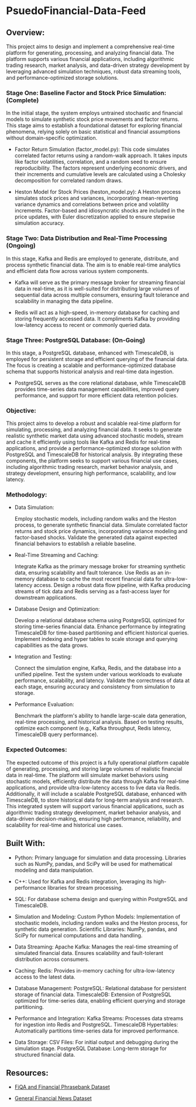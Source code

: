 # PsuedoFinancial-Data-Feed

## Overview: 

This project aims to design and implement a comprehensive real-time platform for generating, processing, and analyzing financial data. The platform supports various financial applications, including algorithmic trading research, market analysis, and data-driven strategy development by leveraging advanced simulation techniques, robust data streaming tools, and performance-optimized storage solutions.

### Stage One: Baseline Factor and Stock Price Simulation: (Complete)

In the initial stage, the system employs untrained stochastic and financial models to simulate synthetic stock price movements and factor returns. This stage aims to establish a foundational dataset for exploring financial phenomena, relying solely on basic statistical and financial assumptions without domain-specific optimization.

- Factor Return Simulation (factor_model.py):
This code simulates correlated factor returns using a random-walk approach. It takes inputs like factor volatilities, correlation, and a random seed to ensure reproducibility. The factors represent underlying economic drivers, and their increments and cumulative levels are calculated using a Cholesky decomposition for correlated random draws.

- Heston Model for Stock Prices (heston_model.py):
A Heston process simulates stock prices and variances, incorporating mean-reverting variance dynamics and correlations between price and volatility increments. Factor-based and idiosyncratic shocks are included in the price updates, with Euler discretization applied to ensure stepwise simulation accuracy.

### Stage Two: Data Distribution and Real-Time Processing (Ongoing)

In this stage, Kafka and Redis are employed to generate, distribute, and process synthetic financial data. The aim is to enable real-time analytics and efficient data flow across various system components. 

- Kafka will serve as the primary message broker for streaming financial data in real-time, as it is well-suited for distributing large volumes of sequential data across multiple consumers, ensuring fault tolerance and scalability in managing the data pipeline.

- Redis will act as a high-speed, in-memory database for caching and storing frequently accessed data. It compliments Kafka by providing low-latency access to recent or commonly queried data. 

### Stage Three: PostgreSQL Database: (On-Going)

In this stage, a PostgreSQL database, enhanced with TimescaleDB, is employed for persistent storage and efficient querying of the financial data. The focus is creating a scalable and performance-optimized database schema that supports historical analysis and real-time data ingestion.

- PostgreSQL serves as the core relational database, while TimescaleDB provides time-series data management capabilities, improved query performance, and support for more efficient data retention policies. 

### Objective: 

This project aims to develop a robust and scalable real-time platform for simulating, processing, and analyzing financial data. It seeks to generate realistic synthetic market data using advanced stochastic models, stream and cache it efficiently using tools like Kafka and Redis for real-time applications, and provide a performance-optimized storage solution with PostgreSQL and TimescaleDB for historical analysis. By integrating these components, the platform seeks to support various financial use cases, including algorithmic trading research, market behavior analysis, and strategy development, ensuring high performance, scalability, and low latency.

### Methodology:

- Data Simulation:

    Employ stochastic models, including random walks and the Heston process, to generate synthetic financial data.
    Simulate correlated factor returns and stock price dynamics, incorporating variance modeling and factor-based shocks.
    Validate the generated data against expected financial behaviors to establish a reliable baseline.

- Real-Time Streaming and Caching:

    Integrate Kafka as the primary message broker for streaming synthetic data, ensuring scalability and fault tolerance.
    Use Redis as an in-memory database to cache the most recent financial data for ultra-low-latency access.
    Design a robust data flow pipeline, with Kafka producing streams of tick data and Redis serving as a fast-access layer for downstream applications.

- Database Design and Optimization:

    Develop a relational database schema using PostgreSQL optimized for storing time-series financial data.
    Enhance performance by integrating TimescaleDB for time-based partitioning and efficient historical queries.
    Implement indexing and hyper tables to scale storage and querying capabilities as the data grows.

- Integration and Testing:

    Connect the simulation engine, Kafka, Redis, and the database into a unified pipeline.
    Test the system under various workloads to evaluate performance, scalability, and latency.
    Validate the correctness of data at each stage, ensuring accuracy and consistency from simulation to storage.

- Performance Evaluation:

    Benchmark the platform's ability to handle large-scale data generation, real-time processing, and historical analysis.
    Based on testing results, optimize each component (e.g., Kafka throughput, Redis latency, TimescaleDB query performance).

### Expected Outcomes: 

The expected outcome of this project is a fully operational platform capable of generating, processing, and storing large volumes of realistic financial data in real-time. The platform will simulate market behaviors using stochastic models, efficiently distribute the data through Kafka for real-time applications, and provide ultra-low-latency access to live data via Redis. Additionally, it will include a scalable PostgreSQL database, enhanced with TimescaleDB, to store historical data for long-term analysis and research. This integrated system will support various financial applications, such as algorithmic trading strategy development, market behavior analysis, and data-driven decision-making, ensuring high performance, reliability, and scalability for real-time and historical use cases.

## Built With:

- Python:
        Primary language for simulation and data processing.
        Libraries such as NumPy, pandas, and SciPy will be used for mathematical modeling and data manipulation.
- C++:
        Used for Kafka and Redis integration, leveraging its high-performance libraries for stream processing.
- SQL:
        For database schema design and querying within PostgreSQL and TimescaleDB.

- Simulation and Modeling:
        Custom Python Models: Implementation of stochastic models, including random walks and the Heston process, for synthetic data generation.
        Scientific Libraries: NumPy, pandas, and SciPy for numerical computations and data handling.

- Data Streaming:
        Apache Kafka:
            Manages the real-time streaming of simulated financial data.
            Ensures scalability and fault-tolerant distribution across consumers.

- Caching:
        Redis:
            Provides in-memory caching for ultra-low-latency access to the latest data.

- Database Management:
       PostgreSQL:
            Relational database for persistent storage of financial data.
       TimescaleDB:
            Extension of PostgreSQL optimized for time-series data, enabling efficient querying and storage partitioning.

- Performance and Integration:
        Kafka Streams:
            Processes data streams for ingestion into Redis and PostgreSQL.
        TimescaleDB Hypertables:
            Automatically partitions time-series data for improved performance.

- Data Storage:
        CSV Files:
            For initial output and debugging during the simulation stage.
        PostgreSQL Database:
            Long-term storage for structured financial data.

## Resources: 

- [FiQA and Financial Phrasebank Dataset](https://huggingface.co/datasets/KennNguyenDev/FiQA_Financial_Phrasebank_Combined)

- [General Financial News Dataset](https://huggingface.co/datasets/KennNguyenDev/General_Financial_News_Altared)
